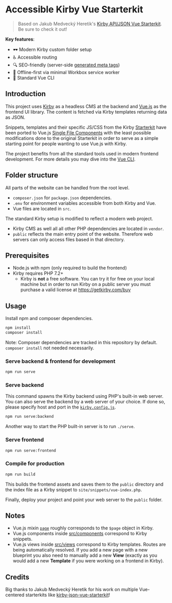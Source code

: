 # Accessible Kirby Vue Starterkit

> Based on Jakub Medvecký Heretik's [Kirby API/JSON Vue Starterkit](https://github.com/jmheretik/kirby-json-vue-starterkit). Be sure to check it out!

**Key features**:
- 🕶 Modern Kirby custom folder setup
- ♿ Accessible routing
- 🔍 SEO-friendly (server-side [generated meta tags](site/snippets/meta.php))
- 🔌 Offline-first via minimal Workbox service worker
- 🖖 Standard Vue CLI

## Introduction

This project uses [Kirby](https://getkirby.com/) as a headless CMS at the backend and [Vue.js](https://vuejs.org/) as the frontend UI library. The content is fetched via Kirby templates returning data as JSON.

Snippets, templates and their specific JS/CSS from the Kirby [Starterkit](https://github.com/getkirby/starterkit) have been ported to Vue.js [Single File Components](https://vuejs.org/v2/guide/single-file-components.html) with the least possible modifications done to the original Starterkit in order to serve as a simple starting point for people wanting to use Vue.js with Kirby.

The project benefits from all the standard tools used in modern frontend development. For more details you may dive into the [Vue CLI](https://cli.vuejs.org/).

## Folder structure

All parts of the website can be handled from the root level.
  - `composer.json` for `package.json` dependencies.
  - `.env` for environment variables accessible from both Kirby and Vue.
  - Vue files are located in `src`.

The standard Kirby setup is modified to reflect a modern web project.
- Kirby CMS as well all all other PHP dependencies are located in `vendor`.
- `public` reflects the main entry point of the website. Therefore web servers can only access files based in that directory.

## Prerequisites

- Node.js with npm (only required to build the frontend)
- Kirby requires PHP 7.2+
  - Kirby is **not** a free software. You can try it for free on your local machine but in order to run Kirby on a public server you must purchase a valid license at https://getkirby.com/buy

## Usage

Install npm and composer dependencies.

```bash
npm install
composer install
```

Note: Composer dependencies are tracked in this repository by default. `composer install` not needed necessarily.

### Serve backend & frontend for development

```bash
npm run serve
```

### Serve backend

This command spawns the Kirby backend using PHP's built-in web server. You can also serve the backend by a web server of your choice. If done so, please specify host and port in the [`kirby.config.js`](kirby.config.js).

```bash
npm run serve:backend
```

Another way to start the PHP built-in server is to run `./serve`.

### Serve frontend

```bash
npm run serve:frontend
```

### Compile for production

```bash
npm run build
```

This builds the frontend assets and saves them to the `public` directory and the index file as a Kirby snippet to `site/snippets/vue-index.php`.

Finally, deploy your project and point your web server to the `public` folder.

## Notes

- Vue.js mixin [`page`](src/components/mixins/page.js) roughly corresponds to the `$page` object in Kirby.
- Vue.js components inside [src/components](src/components) correspond to Kirby snippets.
- Vue.js views inside [src/views](src/views) correspond to Kirby templates. Routes are being automatically resolved. If you add a new page with a new blueprint you also need to manually add a new **View** (exactly as you would add a new **Template** if you were working on a frontend in Kirby).

## Credits

Big thanks to Jakub Medvecký Heretik for his work on multiple Vue-centered starterkits like [kirby-json-vue-starterkit](https://github.com/jmheretik/kirby-json-vue-starterkit)!

